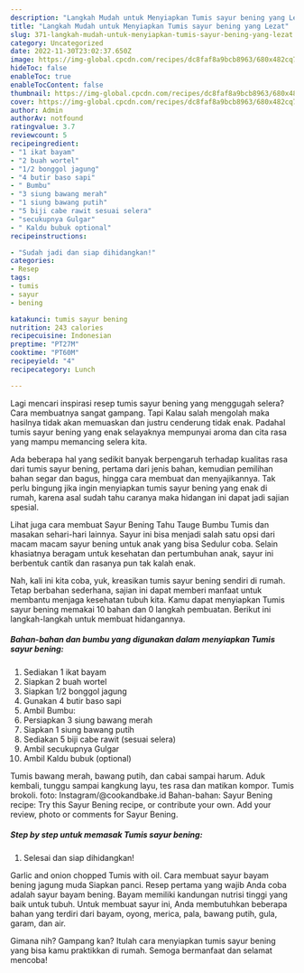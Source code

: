```yaml
---
description: "Langkah Mudah untuk Menyiapkan Tumis sayur bening yang Lezat"
title: "Langkah Mudah untuk Menyiapkan Tumis sayur bening yang Lezat"
slug: 371-langkah-mudah-untuk-menyiapkan-tumis-sayur-bening-yang-lezat
category: Uncategorized
date: 2022-11-30T23:02:37.650Z
image: https://img-global.cpcdn.com/recipes/dc8faf8a9bcb8963/680x482cq70/tumis-sayur-bening-foto-resep-utama.jpg
hideToc: false
enableToc: true
enableTocContent: false
thumbnail: https://img-global.cpcdn.com/recipes/dc8faf8a9bcb8963/680x482cq70/tumis-sayur-bening-foto-resep-utama.jpg
cover: https://img-global.cpcdn.com/recipes/dc8faf8a9bcb8963/680x482cq70/tumis-sayur-bening-foto-resep-utama.jpg
author: Admin
authorAv: notfound
ratingvalue: 3.7
reviewcount: 5
recipeingredient:
- "1 ikat bayam"
- "2 buah wortel"
- "1/2 bonggol jagung"
- "4 butir baso sapi"
- " Bumbu"
- "3 siung bawang merah"
- "1 siung bawang putih"
- "5 biji cabe rawit sesuai selera"
- "secukupnya Gulgar"
- " Kaldu bubuk optional"
recipeinstructions:

- "Sudah jadi dan siap dihidangkan!"
categories:
- Resep
tags:
- tumis
- sayur
- bening

katakunci: tumis sayur bening 
nutrition: 243 calories
recipecuisine: Indonesian
preptime: "PT27M"
cooktime: "PT60M"
recipeyield: "4"
recipecategory: Lunch

---
```



Lagi mencari inspirasi resep tumis sayur bening yang menggugah selera? Cara membuatnya sangat gampang. Tapi Kalau salah mengolah maka hasilnya tidak akan memuaskan dan justru cenderung tidak enak. Padahal tumis sayur bening yang enak selayaknya mempunyai aroma dan cita rasa yang mampu memancing selera kita.


Ada beberapa hal yang sedikit banyak berpengaruh terhadap kualitas rasa dari tumis sayur bening, pertama dari jenis bahan, kemudian pemilihan bahan segar dan bagus, hingga cara membuat dan menyajikannya. Tak perlu bingung jika ingin menyiapkan tumis sayur bening yang enak di rumah, karena asal sudah tahu caranya maka hidangan ini dapat jadi sajian spesial.

Lihat juga cara membuat Sayur Bening Tahu Tauge Bumbu Tumis dan masakan sehari-hari lainnya. Sayur ini bisa menjadi salah satu opsi dari macam macam sayur bening untuk anak yang bisa Sedulur coba. Selain khasiatnya beragam untuk kesehatan dan pertumbuhan anak, sayur ini berbentuk cantik dan rasanya pun tak kalah enak.


Nah, kali ini kita coba, yuk, kreasikan tumis sayur bening sendiri di rumah. Tetap berbahan sederhana, sajian ini dapat memberi manfaat untuk membantu menjaga kesehatan tubuh kita. Kamu dapat menyiapkan Tumis sayur bening memakai 10 bahan dan 0 langkah pembuatan. Berikut ini langkah-langkah untuk membuat hidangannya.

<!--inarticleads1-->

##### Bahan-bahan dan bumbu yang digunakan dalam menyiapkan Tumis sayur bening:

1. Sediakan 1 ikat bayam
1. Siapkan 2 buah wortel
1. Siapkan 1/2 bonggol jagung
1. Gunakan 4 butir baso sapi
1. Ambil  Bumbu:
1. Persiapkan 3 siung bawang merah
1. Siapkan 1 siung bawang putih
1. Sediakan 5 biji cabe rawit (sesuai selera)
1. Ambil secukupnya Gulgar
1. Ambil  Kaldu bubuk (optional)


Tumis bawang merah, bawang putih, dan cabai sampai harum. Aduk kembali, tunggu sampai kangkung layu, tes rasa dan matikan kompor. Tumis brokoli. foto: Instagram/@cookandbake.id Bahan-bahan: Sayur Bening recipe: Try this Sayur Bening recipe, or contribute your own. Add your review, photo or comments for Sayur Bening. 

<!--inarticleads2-->

##### Step by step untuk memasak Tumis sayur bening:


1. Selesai dan siap dihidangkan!

Garlic and onion chopped Tumis with oil. Cara membuat sayur bayam bening jagung muda Siapkan panci. Resep pertama yang wajib Anda coba adalah sayur bayam bening. Bayam memiliki kandungan nutrisi tinggi yang baik untuk tubuh. Untuk membuat sayur ini, Anda membutuhkan beberapa bahan yang terdiri dari bayam, oyong, merica, pala, bawang putih, gula, garam, dan air. 

Gimana nih? Gampang kan? Itulah cara menyiapkan tumis sayur bening yang bisa kamu praktikkan di rumah. Semoga bermanfaat dan selamat mencoba!
